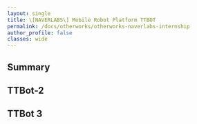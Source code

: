 ```yaml
---
layout: single
title: \[NAVERLABS\] Mobile Robot Platform TTBOT
permalink: /docs/otherworks/otherworks-naverlabs-internship
author_profile: false
classes: wide
---
```


## Summary

## TTBot-2 


## TTBot 3